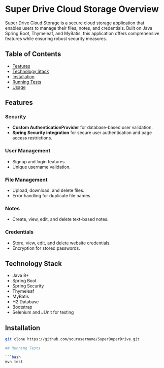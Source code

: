 # Super Drive Cloud Storage Overview

Super Drive Cloud Storage is a secure cloud storage application that enables users to manage their files, notes, and credentials. Built on Java Spring Boot, Thymeleaf, and MyBatis, this application offers comprehensive features while ensuring robust security measures.

## Table of Contents

- [Features](#features)
- [Technology Stack](#technology-stack)
- [Installation](#installation)
- [Running Tests](#running-tests)
- [Usage](#usage)


## Features

### Security

- **Custom AuthenticationProvider** for database-based user validation.
- **Spring Security integration** for secure user authentication and page access restrictions.

### User Management

- Signup and login features.
- Unique username validation.

### File Management

- Upload, download, and delete files.
- Error handling for duplicate file names.

### Notes

- Create, view, edit, and delete text-based notes.

### Credentials

- Store, view, edit, and delete website credentials.
- Encryption for stored passwords.

## Technology Stack

- Java 8+
- Spring Boot
- Spring Security
- Thymeleaf
- MyBatis
- H2 Database
- Bootstrap
- Selenium and JUnit for testing

## Installation

```bash
git clone https://github.com/yourusername/SuperDuperDrive.git

## Running Tests

```bash
mvn test

